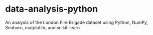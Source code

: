 # data-analysis-python
An analysis of the London Fire Brigade dataset using Python, NumPy, Seaborn, matplotlib, and scikit-learn
